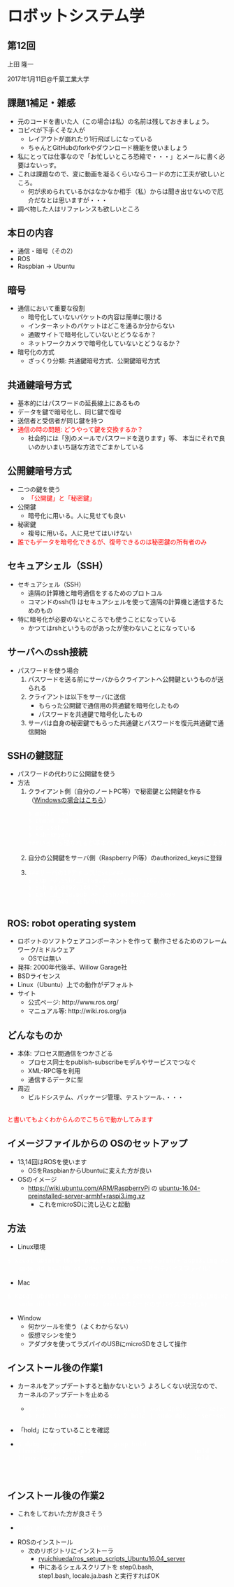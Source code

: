 <h2></h2>
<h1 style="font-size: 250%;">ロボットシステム学</h1>
<h2>第12回</h2>
上田 隆一

2017年1月11日\@千葉工業大学

<!--nextpage-->
<h2>課題1補足・雑感</h2>
<ul>
 	<li>元のコードを書いた人（この場合は私）の名前は残しておきましょう。</li>
 	<li>コピペが下手くそな人が
<ul>
 	<li>レイアウトが崩れたり1行飛ばしになっている</li>
 	<li>ちゃんとGitHubのforkやダウンロード機能を使いましょう</li>
</ul>
</li>
 	<li>私にとっては仕事なので「お忙しいところ恐縮で・・・」とメールに書く必要はないっす。</li>
 	<li>これは課題なので、変に動画を凝るくらいならコードの方に工夫が欲しいところ。
<ul>
 	<li>何が求められているかはなかなか相手（私）からは聞き出せないので厄介だなとは思いますが・・・</li>
</ul>
</li>
 	<li>調べ物した人はリファレンスも欲しいところ</li>
</ul>
<!--nextpage-->
<h2>本日の内容</h2>
<ul>
 	<li>通信・暗号（その2）</li>
 	<li>ROS</li>
 	<li>Raspbian -&gt; Ubuntu</li>
</ul>
<!--nextpage-->
<h2>暗号</h2>
<ul>
 	<li>通信において重要な役割
<ul>
 	<li>暗号化していないパケットの内容は簡単に覗ける</li>
 	<li>インターネットのパケットはどこを通るか分からない</li>
 	<li>通販サイトで暗号化していないとどうなるか？</li>
 	<li>ネットワークカメラで暗号化していないとどうなるか？</li>
</ul>
</li>
 	<li>暗号化の方式
<ul>
 	<li>ざっくり分類: 共通鍵暗号方式、公開鍵暗号方式</li>
</ul>
</li>
</ul>
<!--nextpage-->
<h2>共通鍵暗号方式</h2>
<ul>
 	<li>基本的にはパスワードの延長線上にあるもの</li>
 	<li>データを鍵で暗号化し、同じ鍵で復号</li>
 	<li>送信者と受信者が同じ鍵を持つ</li>
 	<li><span style="color: #ff0000;">通信の時の問題: どうやって鍵を交換するか？</span>
<ul>
 	<li>社会的には「別のメールでパスワードを送ります」等、
本当にそれで良いのかいまいち謎な方法でごまかしている</li>
</ul>
</li>
</ul>
<!--nextpage-->
<h2>公開鍵暗号方式</h2>
<ul>
 	<li>二つの鍵を使う
<ul>
 	<li><span style="color: #ff0000;">「公開鍵」と「秘密鍵」</span></li>
</ul>
</li>
 	<li>公開鍵
<ul>
 	<li>暗号化に用いる。人に見せても良い</li>
</ul>
</li>
 	<li>秘密鍵
<ul>
 	<li>複号に用いる。人に見せてはいけない</li>
</ul>
</li>
 	<li><span style="color: #ff0000;">誰でもデータを暗号化できるが、復号できるのは秘密鍵の所有者のみ</span></li>
</ul>
<!--nextpage-->
<h2>セキュアシェル（SSH）</h2>
<ul>
 	<li>セキュアシェル（SSH）
<ul>
 	<li>遠隔の計算機と暗号通信をするためのプロトコル</li>
 	<li>コマンドのssh(1) はセキュアシェルを使って遠隔の計算機と通信するためのもの</li>
</ul>
</li>
 	<li>特に暗号化が必要のないところでも使うことになっている
<ul>
 	<li>かつてはrshというものがあったが使わないことになっている</li>
</ul>
</li>
</ul>
<!--nextpage-->
<h2>サーバへのssh接続</h2>
<ul>
 	<li>パスワードを使う場合
<ol>
 	<li>パスワードを送る前にサーバからクライアントへ公開鍵というものが送られる</li>
 	<li>クライアントは以下をサーバに送信
<ul>
 	<li>もらった公開鍵で通信用の共通鍵を暗号化したもの</li>
 	<li>パスワードを共通鍵で暗号化したもの</li>
</ul>
</li>
 	<li>サーバは自身の秘密鍵でもらった共通鍵とパスワードを復元共通鍵で通信開始</li>
</ol>
</li>
</ul>
<!--nextpage-->
<h2>SSHの鍵認証</h2>
<ul>
 	<li>パスワードの代わりに公開鍵を使う</li>
 	<li>方法
<ol>
 	<li>クライアント側（自分のノートPC等）で秘密鍵と公開鍵を作る（<a href="http://webkaru.net/linux/tera-term-ssh-login-public-key/">Windowsの場合はこちら</a>）
<pre><span style="color: #ffffff;">$ mkdir .ssh</span>
<span style="color: #ffffff;">$ chmod 700 .ssh/</span>
<span style="color: #ffffff;">$ cd .ssh/</span>
<span style="color: #ffffff;">$ ssh-keygen</span>
<span style="color: #ffffff;">###いろいろ聞かれるが基本returnで</span><span style="color: #ffffff;"> （一度はちゃんと読みましょう）###</span></pre>
</li>
 	<li>自分の公開鍵をサーバ側（Raspberry Pi等）のauthorized_keysに登録</li>
 	<li>
<pre><span style="color: #ffffff;">###サーバのIPアドレスにscp###</span>
<span style="color: #ffffff;">$ scp ~/.ssh/id_rsa.pub pi\@192.168.?.?:~/</span>
<span style="color: #ffffff;">$ ssh pi\@192.168.?.?</span>
<span style="color: #ffffff;">$ cat id_rsa.pub &gt;&gt; .ssh/authorized_keys</span>
<span style="color: #ffffff;">$ chmod 600 .ssh/authorized_keys</span></pre>
</li>
</ol>
</li>
</ul>
<!--nextpage-->
<h2>ROS: robot operating system</h2>
<ul>
 	<li>ロボットのソフトウェアコンポーネントを作って
動作させるためのフレームワーク/ミドルウェア
<ul>
 	<li>OSでは無い</li>
</ul>
</li>
 	<li>発祥: 2000年代後半、Willow Garage社</li>
 	<li>BSDライセンス</li>
 	<li>Linux（Ubuntu）上での動作がデフォルト</li>
 	<li>サイト
<ul>
 	<li>公式ページ: http://www.ros.org/</li>
 	<li>マニュアル等: http://wiki.ros.org/ja</li>
</ul>
</li>
</ul>
<!--nextpage-->
<h2>どんなものか</h2>
<ul>
 	<li>本体: プロセス間通信をつかさどる
<ul>
 	<li>プロセス同士をpublish-subscribeモデルやサービスでつなぐ</li>
 	<li>XML-RPC等を利用</li>
 	<li>通信するデータに型</li>
</ul>
</li>
 	<li>周辺
<ul>
 	<li>ビルドシステム、パッケージ管理、テストツール、・・・</li>
 	<li style="color:white"></li>
</ul>
</li>
</ul>
<span style="color: #ff0000;">と書いてもよくわからんのでこちらで動かしてみます</span>

<!--nextpage-->
<h2>イメージファイルからの
OSのセットアップ</h2>
<ul>
 	<li>13,14回はROSを使います
<ul>
 	<li>OSをRaspbianからUbuntuに変えた方が良い</li>
</ul>
</li>
 	<li>OSのイメージ
<ul>
 	<li><a href="https://wiki.ubuntu.com/ARM/RaspberryPi">https://wiki.ubuntu.com/ARM/RaspberryPi</a> の
<a class="http" href="http://www.finnie.org/software/raspberrypi/ubuntu-rpi3/ubuntu-16.04-preinstalled-server-armhf+raspi3.img.xz">ubuntu-16.04-preinstalled-server-armhf+raspi3.img.xz</a>
<ul>
 	<li>これをmicroSDに流し込むと起動</li>
</ul>
</li>
</ul>
</li>
</ul>
<!--nextpage-->
<h2>方法</h2>
<ul>
 	<li>Linux環境</li>
</ul>
<pre><span style="color: #ffffff;">$ xzcat ubuntu-16.04-preinstalled-server-armhf+raspi3.img.xz</span>
<span style="color: #ffffff;"> | sudo dd bs=1MB of=/dev/（microSDカードのデバイスファイル）</span></pre>
<ul>
 	<li>Mac</li>
</ul>
<pre><span style="color: #ffffff;">$ xzcat ubuntu-16.04-preinstalled-server-armhf+raspi3.img.xz
 | sudo dd bs=1m of=/dev/（microSDカードのデバイスファイル）</span></pre>
<ul>
 	<li>Window
<ul>
 	<li>何かツールを使う（よくわからない）</li>
 	<li>仮想マシンを使う</li>
 	<li>アダプタを使ってラズパイのUSBにmicroSDをさして操作</li>
</ul>
</li>
</ul>
<!--nextpage-->
<h2>インストール後の作業1</h2>
<ul>
 	<li>カーネルをアップデートすると動かないという
よろしくない状況なので、
カーネルのアップデートを止める
<ul>
 	<li>
<pre class="p1"><span style="color: #ffffff;"><span class="s1">$ echo linux-image-raspi2 hold | sudo dpkg --set-selections</span>
<span class="s1">$ echo linux-headers-raspi2 hold | sudo dpkg --set-selections</span></span></pre>
</li>
</ul>
</li>
 	<li>「hold」になっていることを確認</li>
 	<li>
<pre class="p1"><span style="color: #ffffff;"><span class="s1">$ dpkg --get-selections | grep hold
</span><span class="s1">linux-headers-raspi2<span class="Apple-converted-space">                            </span>hold
</span><span class="s1">linux-image-raspi2<span class="Apple-converted-space">                              </span>hold</span></span></pre>
&nbsp;</li>
</ul>
<!--nextpage-->
<h2>インストール後の作業2</h2>
<ul>
 	<li>これをしておいた方が良さそう</li>
 	<li>
<pre class="p1"><span class="s1" style="color: #ffffff;">sudo apt purge cloud-init</span></pre>
</li>
 	<li>ROSのインストール
<ul>
 	<li>次のリポジトリにインストーラ
<ul>
 	<li><a href="https://github.com/ryuichiueda/ros_setup_scripts_Ubuntu16.04_server" target="_blank">ryuichiueda/ros_setup_scripts_Ubuntu16.04_server</a></li>
 	<li>中にあるシェルスクリプトを
step0.bash, step1.bash, locale.ja.bash
と実行すればOK</li>
</ul>
</li>
</ul>
</li>
</ul>
